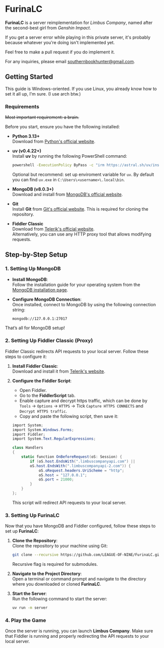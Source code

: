 # FurinaLC

**FurinaLC** is a server reimplementation for *Limbus Company*, named after the second-best girl from *Genshin Impact*. 

If you get a server error while playing in this private server, it's probably because whatever you're doing isn't implemented yet.

Feel free to make a pull request if you do implement it.

For any inquiries, please email southernbookhunter@gmail.com.

## Getting Started

This guide is Windows-oriented. If you use Linux, you already know how to set it all up, I'm sure. (I use arch btw.)

### Requirements

~~Most important requirement: a brain.~~

Before you start, ensure you have the following installed:

- **Python 3.13+**  
  Download from [Python's official website](https://www.python.org/downloads/).
  
- **uv (v0.4.22+)**  
  Install **uv** by running the following PowerShell command:
  ```bash
  powershell -ExecutionPolicy ByPass -c "irm https://astral.sh/uv/install.ps1 | iex"
  ```
  Optional but recommend: set up enviroment variable for `uv`. By default you can find `uv.exe` in `C:\Users\<username>\.local\bin`.

- **MongoDB (v8.0.3+)**  
  Download and install from [MongoDB's official website](https://www.mongodb.com/try/download/community-edition).

- **Git**  
  Install **Git** from [Git's official website](https://git-scm.com/downloads). This is required for cloning the repository.

- **Fiddler Classic**  
  Download from [Telerik's official website](https://www.telerik.com/fiddler/fiddler-classic).  
  Alternatively, you can use any HTTP proxy tool that allows modifying requests.

## Step-by-Step Setup

### 1. **Setting Up MongoDB**

- **Install MongoDB**:  
  Follow the installation guide for your operating system from the [MongoDB installation page](https://www.mongodb.com/try/download/community-edition).

- **Configure MongoDB Connection**:  
  Once installed, connect to MongoDB by using the following connection string:
  ```bash
  mongodb://127.0.0.1:27017
  ```

That’s all for MongoDB setup!

### 2. **Setting Up Fiddler Classic (Proxy)**

Fiddler Classic redirects API requests to your local server. Follow these steps to configure it:

1. **Install Fiddler Classic**:  
   Download and install it from [Telerik's website](https://www.telerik.com/fiddler/fiddler-classic).

2. **Configure the Fiddler Script**:  
   - Open Fiddler.
   - Go to the **FiddlerScript** tab.
   - Enable capture and decrypt https traffic, which can be done by `Tools` -> `Options` -> `HTTPS` -> Tick `Capture HTTPS CONNECTS` and `Decrypt HTTPS traffic`. 
   - Copy and paste the following script, then save it:
   ```csharp
   import System;
   import System.Windows.Forms;
   import Fiddler;
   import System.Text.RegularExpressions;

   class Handlers
   {
       static function OnBeforeRequest(oS: Session) {
           if (oS.host.EndsWith(".limbuscompanyapi.com") || 
           oS.host.EndsWith(".limbuscompanyapi-2.com")) {
               oS.oRequest.headers.UriScheme = "http";
               oS.host = "127.0.0.1";
               oS.port = 21000;
           }
       }
   };
   ```
   This script will redirect API requests to your local server.

### 3. **Setting Up FurinaLC**

Now that you have MongoDB and Fiddler configured, follow these steps to set up **FurinaLC**:

1. **Clone the Repository**:  
   Clone the repository to your machine using Git:
   ```bash
   git clone --recursive https://github.com/LEAGUE-OF-NINE/FurinaLC.git
   ```
   Recursive flag is required for submodules.

2. **Navigate to the Project Directory**:  
   Open a terminal or command prompt and navigate to the directory where you downloaded or cloned **FurinaLC**.

3. **Start the Server**:  
   Run the following command to start the server:
   ```bash
   uv run -m server
   ```

### 4. **Play the Game**

Once the server is running, you can launch **Limbus Company**. Make sure that Fiddler is running and properly redirecting the API requests to your local server.
